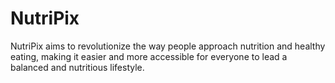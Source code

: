 # NutriPix
NutriPix aims to revolutionize the way people approach nutrition and healthy eating, making it easier and more accessible for everyone to lead a balanced and nutritious lifestyle.
